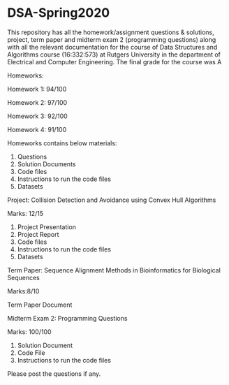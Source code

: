 # DSA-Spring2020
This repository has all the homework/assignment questions &amp; solutions, project, term paper and midterm exam 2 (programming questions) along with all the relevant documentation for the course of Data Structures and Algorithms course (16:332:573) at Rutgers University in the department of Electrical and Computer Engineering. The final grade for the course was A

Homeworks:

Homework 1: 94/100

Homework 2: 97/100

Homework 3: 92/100

Homework 4: 91/100

Homeworks contains below materials:
1. Questions
2. Solution Documents
3. Code files
4. Instructions to run the code files
5. Datasets

Project: Collision Detection and Avoidance using Convex Hull Algorithms

Marks: 12/15

1. Project Presentation
2. Project Report
3. Code files
4. Instructions to run the code files
5. Datasets


Term Paper: Sequence Alignment Methods in Bioinformatics for Biological Sequences

Marks:8/10

Term Paper Document



Midterm Exam 2: Programming Questions

Marks: 100/100

1. Solution Document
2. Code File
3. Instructions to run the code files

Please post the questions if any.
